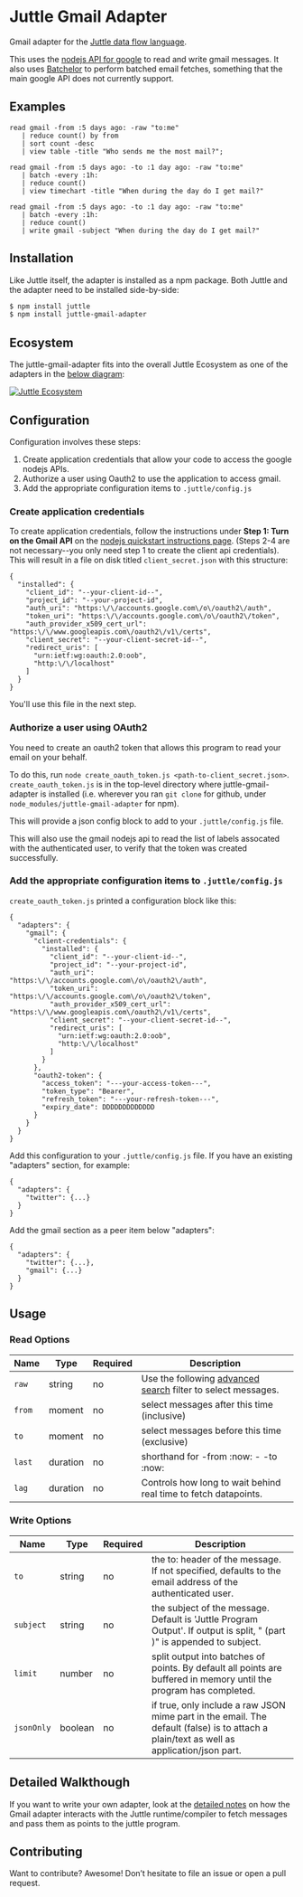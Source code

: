 # Juttle Gmail Adapter

Gmail adapter for the [Juttle data flow
language](https://github.com/juttle/juttle).

This uses the
[nodejs API for google](https://www.npmjs.com/package/googleapis) to
read and write gmail messages. It also uses
[Batchelor](https://www.npmjs.com/package/batchelor) to perform
batched email fetches, something that the main google API does not
currently support.

## Examples

```juttle
read gmail -from :5 days ago: -raw "to:me"
   | reduce count() by from
   | sort count -desc
   | view table -title "Who sends me the most mail?";
```

```juttle
read gmail -from :5 days ago: -to :1 day ago: -raw "to:me"
   | batch -every :1h:
   | reduce count()
   | view timechart -title "When during the day do I get mail?"
```

```juttle
read gmail -from :5 days ago: -to :1 day ago: -raw "to:me"
   | batch -every :1h:
   | reduce count()
   | write gmail -subject "When during the day do I get mail?"
```

## Installation

Like Juttle itself, the adapter is installed as a npm package. Both Juttle and
the adapter need to be installed side-by-side:

```bash
$ npm install juttle
$ npm install juttle-gmail-adapter
```

## Ecosystem

The juttle-gmail-adapter fits into the overall Juttle Ecosystem as one of the adapters in the [below diagram](https://github.com/juttle/juttle/blob/master/docs/juttle_ecosystem.md):

[![Juttle Ecosystem](https://github.com/juttle/juttle/raw/master/docs/images/JuttleEcosystemDiagram.png)](https://github.com/juttle/juttle/blob/master/docs/juttle_ecosystem.md)

## Configuration

Configuration involves these steps:

1. Create application credentials that allow your code to access the google nodejs APIs.
2. Authorize a user using Oauth2 to use the application to access gmail.
3. Add the appropriate configuration items to `.juttle/config.js`

### Create application credentials

To create application credentials, follow the instructions under
**Step 1: Turn on the Gmail API** on the
[nodejs quickstart instructions page](https://developers.google.com/gmail/api/quickstart/nodejs). (Steps
2-4 are not necessary--you only need step 1 to create the client api
credentials). This will result in a file on disk titled
`client_secret.json` with this structure:

```
{
  "installed": {
    "client_id": "--your-client-id--",
    "project_id": "--your-project-id",
    "auth_uri": "https:\/\/accounts.google.com\/o\/oauth2\/auth",
    "token_uri": "https:\/\/accounts.google.com\/o\/oauth2\/token",
    "auth_provider_x509_cert_url": "https:\/\/www.googleapis.com\/oauth2\/v1\/certs",
    "client_secret": "--your-client-secret-id--",
    "redirect_uris": [
      "urn:ietf:wg:oauth:2.0:oob",
      "http:\/\/localhost"
    ]
  }
}
```

You'll use this file in the next step.

### Authorize a user using OAuth2

You need to create an oauth2 token that allows this program to read your email on your behalf.

To do this, run `node create_oauth_token.js
<path-to-client_secret.json>`. `create_oauth_token.js` is in the
top-level directory where juttle-gmail-adapter is installed
(i.e. wherever you ran `git clone` for github, under
`node_modules/juttle-gmail-adapter` for npm).

This will provide a json config block to add to your `.juttle/config.js` file.

This will also use the gmail nodejs api to read the list of labels
assocated with the authenticated user, to verify that the token was created successfully.

### Add the appropriate configuration items to `.juttle/config.js`

`create_oauth_token.js` printed a configuration block like this:

```
{
  "adapters": {
    "gmail": {
      "client-credentials": {
        "installed": {
          "client_id": "--your-client-id--",
          "project_id": "--your-project-id",
          "auth_uri": "https:\/\/accounts.google.com\/o\/oauth2\/auth",
          "token_uri": "https:\/\/accounts.google.com\/o\/oauth2\/token",
          "auth_provider_x509_cert_url": "https:\/\/www.googleapis.com\/oauth2\/v1\/certs",
          "client_secret": "--your-client-secret-id--",
          "redirect_uris": [
            "urn:ietf:wg:oauth:2.0:oob",
            "http:\/\/localhost"
          ]
        }
      },
      "oauth2-token": {
        "access_token": "---your-access-token---",
        "token_type": "Bearer",
        "refresh_token": "---your-refresh-token---",
        "expiry_date": DDDDDDDDDDDDD
      }
    }
  }
}
```

Add this configuration to your `.juttle/config.js` file. If you
have an existing "adapters" section, for example:

```
{
  "adapters": {
    "twitter": {...}
  }
}
```

Add the gmail section as a peer item below "adapters":
```
{
  "adapters": {
    "twitter": {...},
    "gmail": {...}
  }
}
```

## Usage

### Read Options

Name | Type | Required | Description
-----|------|----------|-------------
`raw`  | string | no  | Use the following [advanced search](https://support.google.com/mail/answer/7190?hl=en) filter to select messages.
`from` | moment | no | select messages after this time (inclusive)
`to`   | moment | no | select messages before this time (exclusive)
`last` | duration | no | shorthand for -from :now: - <last> -to :now:
`lag`| duration| no | Controls how long to wait behind real time to fetch datapoints.

### Write Options

Name | Type | Required | Description
-----|------|----------|-------------
`to` | string | no     | the to: header of the message. If not specified, defaults to the email address of the authenticated user.
`subject` | string | no | the subject of the message.  Default is 'Juttle Program Output'. If output is split, " (part <part-num>)" is appended to subject.
`limit` | number | no  | split output into batches of <limit> points. By default all points are buffered in memory until the program has completed.
`jsonOnly` | boolean | no | if true, only include a raw JSON mime part in the email. The default (false) is to attach a plain/text as well as application/json part.

## Detailed Walkthough

If you want to write your own adapter, look at the [detailed notes](./docs/adapter_impl_notes.md) on how the Gmail adapter interacts with the Juttle runtime/compiler to fetch messages and pass them as points to the juttle program.

## Contributing

Want to contribute? Awesome! Don’t hesitate to file an issue or open a pull
request.
